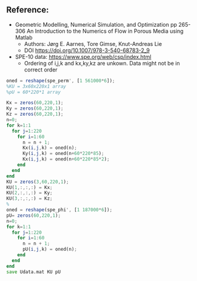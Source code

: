 ## Reference:
- Geometric Modelling, Numerical Simulation, and Optimization pp 265-306
An Introduction to the Numerics of Flow in Porous Media using Matlab
  - Authors: Jørg E. Aarnes, Tore Gimse, Knut-Andreas Lie
  - DOI https://doi.org/10.1007/978-3-540-68783-2_9
- SPE-10 data: https://www.spe.org/web/csp/index.html
  - Ordering of i,j,k and kx,ky,kz are unkown. Data might not be in correct order

  
```octave
oned = reshape(spe_perm', [1 561000*6]);
%KU = 3x60x220x1 array
%pU = 60*220*1 array

Kx = zeros(60,220,1);
Ky = zeros(60,220,1);
Kz = zeros(60,220,1);
n=0;
for k=1:1
  for j=1:220
    for i=1:60
      n = n + 1;
      Kx(i,j,k) = oned(n); 
      Ky(i,j,k) = oned(n+60*220*85);
      Kx(i,j,k) = oned(n+60*220*85*2);
    end
  end
end
KU = zeros(3,60,220,1);
KU(1,:,:,:) = Kx;
KU(2,:,:,:) = Ky;
KU(3,:,:,:) = Kz;
%
oned = reshape(spe_phi', [1 187000*6]);
pU= zeros(60,220,1);
n=0;
for k=1:1
  for j=1:220
    for i=1:60
      n = n + 1;
      pU(i,j,k) = oned(n); 
    end
  end
end
save Udata.mat KU pU
```
